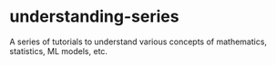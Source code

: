# understanding-series
A series of tutorials to understand various concepts of mathematics, statistics, ML models, etc.
